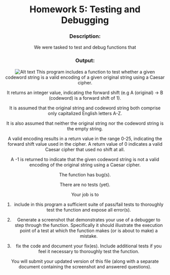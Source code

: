 <div align='center'> <h1> Homework 5: Testing and Debugging </h1>

### Description:
  
We were tasked to test and debug functions that
  
### Output:
 
 ![Alt text](hw02_output.jpg)
This program includes a function to test whether a given codeword string is a valid encoding of a given original string using a Caesar cipher.

It returns an integer value, indicating the
forward shift (e.g A (original) -> B (codeword)
is a forward shift of 1).

It is assumed that the original string and codeword string
both comprise only capitalized English letters A-Z.

It is also assumed that neither the original string
nor the codeword string is the empty string.

A valid encoding results in a return value
in the range 0-25, indicating the forward shift
value used in the cipher.
A return value of 0 indicates a valid Caesar cipher
that used no shift at all.

A -1 is returned to indicate that the given
codeword string is not a valid encoding of the original
string using a Caesar cipher.

The function has bug(s).

There are no tests (yet).

Your job is to
1) include in this program a sufficient
suite of pass/fail tests to thoroughly
test the function and expose all error(s).

2) Generate a screenshot that
demonstrates your use of a debugger
to step through the function. Specifically it should
illustrate the execution point of a test at
which the function makes (or is about to make)
a mistake.

3) fix the code and document your fix(es).
Include additional tests if you feel it
necessary to thoroughly test the function.

You will submit your updated version of this
file (along with a separate document containing
the screenshot and answered questions).

